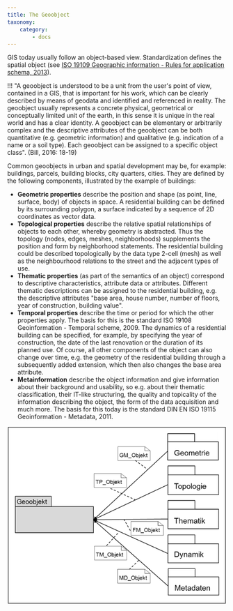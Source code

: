 ```yaml
---
title: The Geoobject
taxonomy:
    category:
        - docs
---
```

GIS today usually follow an object-based view. Standardization defines the spatial object (see [ISO 19109 Geographic information - Rules for application schema, 2013](https://en.wikipedia.org/wiki/ISO/TC_211_Geographic_information/Geomatics#Published_standards)).

!!! "A geoobject is understood to be a unit from the user's point of view, contained in a GIS, that is important for his work, which can be clearly described by means of geodata and identified and referenced in reality. The geoobject usually represents a concrete physical, geometrical or conceptually limited unit of the earth, in this sense it is unique in the real world and has a clear identity. A geoobject can be elementary or arbitrarily complex and the descriptive attributes of the geoobject can be both quantitative (e.g. geometric information) and qualitative (e.g. indication of a name or a soil type). Each geoobject can be assigned to a specific object class". (Bill, 2016: 18-19)

Common geoobjects in urban and spatial development may be, for example: buildings, parcels, building blocks, city quarters, cities. They are defined by the following components, illustrated by the example of buildings:

- **Geometric properties** describe the position and shape (as point, line, surface, body) of objects in space. A residential building can be defined by its surrounding polygon, a surface indicated by a sequence of 2D coordinates as vector data.
- **Topological properties** describe the relative spatial relationships of objects to each other, whereby geometry is abstracted. Thus the topology (nodes, edges, meshes, neighborhoods) supplements the position and form by neighborhood statements. The residential building could be described topologically by the data type 2-cell (mesh) as well as the neighbourhood relations to the street and the adjacent types of use.
- **Thematic properties** (as part of the semantics of an object) correspond to descriptive characteristics, attribute data or attributes. Different thematic descriptions can be assigned to the residential building, e.g. the descriptive attributes "base area, house number, number of floors, year of construction, building value".
- **Temporal properties** describe the time or period for which the other properties apply. The basis for this is the standard ISO 19108 Geoinformation - Temporal scheme, 2009. The dynamics of a residential building can be specified, for example, by specifying the year of construction, the date of the last renovation or the duration of its planned use. Of course, all other components of the object can also change over time, e.g. the geometry of the residential building through a subsequently added extension, which then also changes the base area attribute.
- **Metainformation** describe the object information and give information about their background and usability, so e.g. about their thematic classification, their IT-like structuring, the quality and topicality of the information describing the object, the form of the data acquisition and much more. The basis for this today is the standard DIN EN ISO 19115 Geoinformation - Metadata, 2011.

![The geoobject](GIS14.png)

